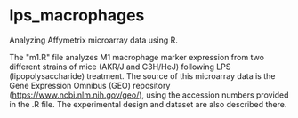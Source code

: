 # lps_macrophages
Analyzing Affymetrix microarray data using R.

The "m1.R" file analyzes M1 macrophage marker expression from two different strains of mice (AKR/J and C3H/HeJ) following LPS (lipopolysaccharide) treatment. The source of this microarray data is the Gene Expression Omnibus (GEO) repository (https://www.ncbi.nlm.nih.gov/geo/), using the accession numbers provided in the .R file. The experimental design and dataset are also described there.
